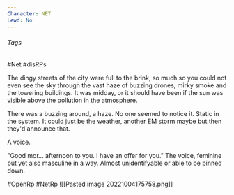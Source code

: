 ```yaml
---
Character: NET
Lewd: No
---
```


###### Tags
#Net #disRPs

The dingy streets of the city were full to the brink, so much so you could not even see the sky through the vast haze of buzzing drones, mirky smoke and the towering buildings. It was midday, or it should have been if the sun was visible above the pollution in the atmosphere.

There was a buzzing around, a haze. No one seemed to notice it. Static in the system. It could just be the weather, another EM storm maybe but then they'd announce that.

A voice.

"Good mor... afternoon to you. I have an offer for you." The voice, feminine but yet also masculine in a way. Almost unidentifyable or able to be pinned down.

#OpenRp #NetRp
![[Pasted image 20221004175758.png]]
